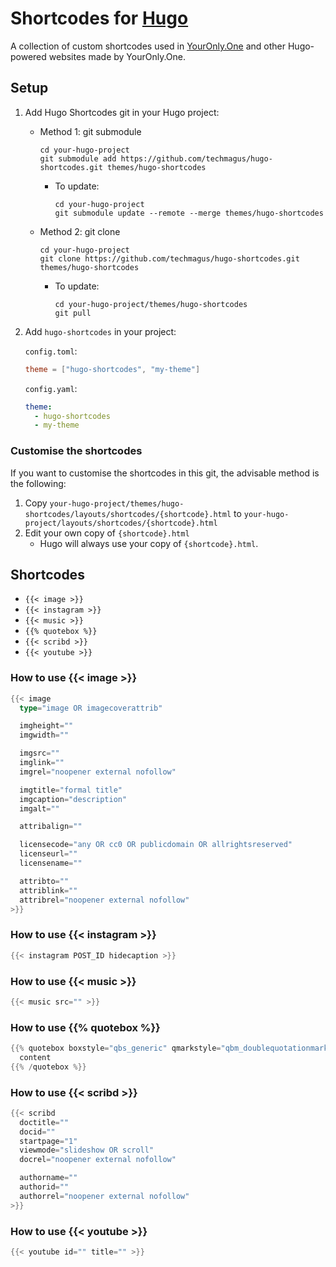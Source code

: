 # Shortcodes for [Hugo](https://gohugo.io)
A collection of custom shortcodes used in [YourOnly.One](https://YourOnly.One) and other Hugo-powered websites made by YourOnly.One.

## Setup
1. Add Hugo Shortcodes git in your Hugo project:
    * Method 1: git submodule
        ```shell
        cd your-hugo-project
        git submodule add https://github.com/techmagus/hugo-shortcodes.git themes/hugo-shortcodes
        ```
        * To update:
          ```shell
          cd your-hugo-project
          git submodule update --remote --merge themes/hugo-shortcodes
          ```

    * Method 2: git clone
        ```shell
        cd your-hugo-project
        git clone https://github.com/techmagus/hugo-shortcodes.git themes/hugo-shortcodes
        ```
        * To update:
          ```shell
          cd your-hugo-project/themes/hugo-shortcodes
          git pull
          ```
1. Add `hugo-shortcodes` in your project:

    `config.toml`:
    ```toml
    theme = ["hugo-shortcodes", "my-theme"]
    ```
    `config.yaml`:
    ```yaml
    theme:
      - hugo-shortcodes
      - my-theme
    ```

### Customise the shortcodes
If you want to customise the shortcodes in this git, the advisable method is the following:
1. Copy `your-hugo-project/themes/hugo-shortcodes/layouts/shortcodes/{shortcode}.html` to `your-hugo-project/layouts/shortcodes/{shortcode}.html`
2. Edit your own copy of `{shortcode}.html`
    * Hugo will always use your copy of `{shortcode}.html`.

## Shortcodes
* `{{< image >}}`
* `{{< instagram >}}`
* `{{< music >}}`
* `{{% quotebox %}}`
* `{{< scribd >}}`
* `{{< youtube >}}`

### How to use {{< image >}}
```go
{{< image
  type="image OR imagecoverattrib"

  imgheight=""
  imgwidth=""

  imgsrc=""
  imglink=""
  imgrel="noopener external nofollow"

  imgtitle="formal title"
  imgcaption="description"
  imgalt=""

  attribalign=""

  licensecode="any OR cc0 OR publicdomain OR allrightsreserved"
  licenseurl=""
  licensename=""

  attribto=""
  attriblink=""
  attribrel="noopener external nofollow"
>}}
```

### How to use {{< instagram >}}
```go
{{< instagram POST_ID hidecaption >}}
```

### How to use {{< music >}}
```go
{{< music src="" >}}
```

### How to use {{% quotebox %}}
```go
{{% quotebox boxstyle="qbs_generic" qmarkstyle="qbm_doublequotationmark" boxcolour="qbc_blue" attribalign="txt_right" srctitle="" srclink="" srcrel="noopener external nofollow" attribto="" attriblink="" attribrel="noopener external nofollow" %}}
  content
{{% /quotebox %}}
```

### How to use {{< scribd >}}
```go
{{< scribd
  doctitle=""
  docid=""
  startpage="1"
  viewmode="slideshow OR scroll"
  docrel="noopener external nofollow"

  authorname=""
  authorid=""
  authorrel="noopener external nofollow"
>}}
```

### How to use {{< youtube >}}
```go
{{< youtube id="" title="" >}}
```
